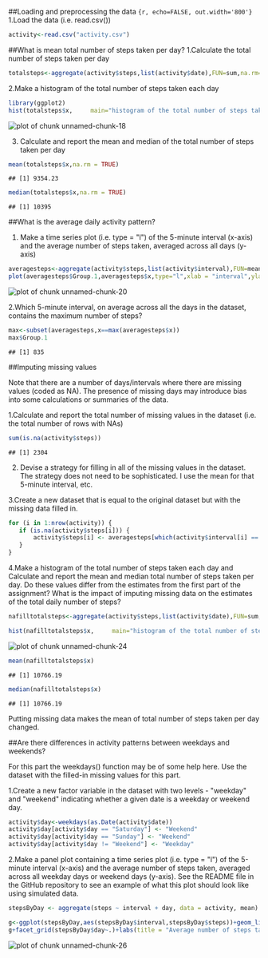 ##Loading and preprocessing the data
```{r, echo=FALSE, out.width='800'}```
1.Load the data (i.e. read.csv())


```r
activity<-read.csv("activity.csv")
```

##What is mean total number of steps taken per day?
1.Calculate the total number of steps taken per day


```r
totalsteps<-aggregate(activity$steps,list(activity$date),FUN=sum,na.rm=TRUE)
```

2.Make a histogram of the total number of steps taken each day

```r
library(ggplot2)
hist(totalsteps$x,     main="histogram of the total number of steps taken each day")
```

![plot of chunk unnamed-chunk-18](figure/unnamed-chunk-18-1.png)

3. Calculate and report the mean and median of the total number of steps taken per day

```r
mean(totalsteps$x,na.rm = TRUE)
```

```
## [1] 9354.23
```

```r
median(totalsteps$x,na.rm = TRUE)
```

```
## [1] 10395
```

##What is the average daily activity pattern?

1. Make a time series plot (i.e. type = "l") of the 5-minute interval (x-axis) and the average number of steps taken, averaged across all days (y-axis)

```r
averagesteps<-aggregate(activity$steps,list(activity$interval),FUN=mean,na.rm=TRUE)
plot(averagesteps$Group.1,averagesteps$x,type="l",xlab = "interval",ylab = "steps",main ="Average number of step taken")
```

![plot of chunk unnamed-chunk-20](figure/unnamed-chunk-20-1.png)

2.Which 5-minute interval, on average across all the days in the dataset, contains the maximum number of steps?

```r
max<-subset(averagesteps,x==max(averagesteps$x))
max$Group.1
```

```
## [1] 835
```
##Imputing missing values

Note that there are a number of days/intervals where there are missing values (coded as NA). The presence of missing days may introduce bias into some calculations or summaries of the data.

1.Calculate and report the total number of missing values in the dataset (i.e. the total number of rows with NAs)

```r
sum(is.na(activity$steps))
```

```
## [1] 2304
```

2. Devise a strategy for filling in all of the missing values in the dataset. The strategy does not need to be sophisticated. I use the mean for that 5-minute interval, etc.

3.Create a new dataset that is equal to the original dataset but with the missing data filled in.


```r
for (i in 1:nrow(activity)) {
   if (is.na(activity$steps[i])) {
       activity$steps[i] <- averagesteps[which(activity$interval[i] == averagesteps$Group.1), ]$x
   }
}
```
4.Make a histogram of the total number of steps taken each day and Calculate and report the mean and median total number of steps taken per day. Do these values differ from the estimates from the first part of the assignment? What is the impact of imputing missing data on the estimates of the total daily number of steps?

```r
nafilltotalsteps<-aggregate(activity$steps,list(activity$date),FUN=sum,na.rm=TRUE)

hist(nafilltotalsteps$x,     main="histogram of the total number of steps taken each day")
```

![plot of chunk unnamed-chunk-24](figure/unnamed-chunk-24-1.png)

```r
mean(nafilltotalsteps$x)
```

```
## [1] 10766.19
```

```r
median(nafilltotalsteps$x)
```

```
## [1] 10766.19
```
Putting missing data makes the mean of total number of steps taken per day changed.

##Are there differences in activity patterns between weekdays and weekends?

For this part the weekdays() function may be of some help here. Use the dataset with the filled-in missing values for this part.

1.Create a new factor variable in the dataset with two levels - "weekday" and "weekend" indicating whether a given date is a weekday or weekend day.


```r
activity$day<-weekdays(as.Date(activity$date))
activity$day[activity$day == "Saturday"] <- "Weekend"
activity$day[activity$day == "Sunday"] <- "Weekend"
activity$day[activity$day != "Weekend"] <- "Weekday"
```

2.Make a panel plot containing a time series plot (i.e. type = "l") of the 5-minute interval (x-axis) and the average number of steps taken, averaged across all weekday days or weekend days (y-axis). See the README file in the GitHub repository to see an example of what this plot should look like using simulated data.


```r
stepsByDay <- aggregate(steps ~ interval + day, data = activity, mean)

g<-ggplot(stepsByDay,aes(stepsByDay$interval,stepsByDay$steps))+geom_line()
g+facet_grid(stepsByDay$day~.)+labs(title = "Average number of steps taken by Weekend and Weekday", x = "Interval", y = "Total number of steps")
```

![plot of chunk unnamed-chunk-26](figure/unnamed-chunk-26-1.png)
